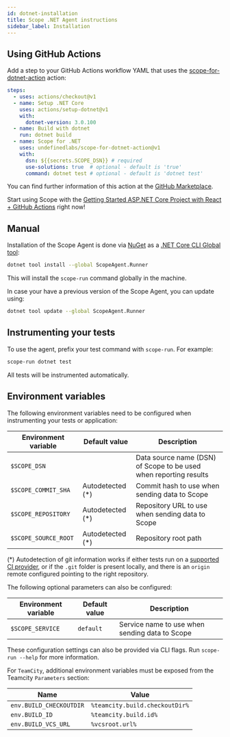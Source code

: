 ```yaml
---
id: dotnet-installation
title: Scope .NET Agent instructions
sidebar_label: Installation
---
```


## Using GitHub Actions

Add a step to your GitHub Actions workflow YAML that uses the [scope-for-dotnet-action](https://github.com/marketplace/actions/scope-for-net) action:

```yaml
steps:
  - uses: actions/checkout@v1
  - name: Setup .NET Core
    uses: actions/setup-dotnet@v1
    with:
      dotnet-version: 3.0.100
  - name: Build with dotnet
    run: dotnet build
  - name: Scope for .NET
    uses: undefinedlabs/scope-for-dotnet-action@v1
    with:
      dsn: ${{secrets.SCOPE_DSN}} # required
      use-solutions: true  # optional - default is 'true'
      command: dotnet test # optional - default is 'dotnet test'
```

You can find further information of this action at the [GitHub Marketplace](https://github.com/marketplace/actions/scope-for-net).

Start using Scope with the [Getting Started ASP.NET Core Project with React + GitHub Actions](https://github.com/scope-demo/scope-dotnet-aspnetcore-react-starter) right now!

## Manual

Installation of the Scope Agent is done via [NuGet](https://www.nuget.org/) as a [.NET Core CLI Global tool](https://docs.microsoft.com/en-us/dotnet/core/tools/global-tools):

```bash
dotnet tool install --global ScopeAgent.Runner
```

This will install the `scope-run` command globally in the machine.

In case your have a previous version of the Scope Agent, you can update using:

```bash
dotnet tool update --global ScopeAgent.Runner
```

## Instrumenting your tests

To use the agent, prefix your test command with `scope-run`. For example:

```bash
scope-run dotnet test
```

All tests will be instrumented automatically.

## Environment variables

The following environment variables need to be configured when instrumenting your tests or application:

| Environment variable  | Default value    | Description                                                |
|-----------------------|------------------|------------------------------------------------------------|
| `$SCOPE_DSN`          |                  | Data source name (DSN) of Scope to be used when reporting results |
| `$SCOPE_COMMIT_SHA`   | Autodetected (*) | Commit hash to use when sending data to Scope              |
| `$SCOPE_REPOSITORY`   | Autodetected (*) | Repository URL to use when sending data to Scope           |
| `$SCOPE_SOURCE_ROOT`  | Autodetected (*) | Repository root path                                       |

(*) Autodetection of git information works if either tests run on a [supported CI provider](dotnet-compatibility.md#ci-providers),
or if the `.git` folder is present locally, and there is an `origin` remote configured pointing to the right repository.

The following optional parameters can also be configured:

| Environment variable | Default value    | Description                                      |
|----------------------|------------------|--------------------------------------------------|
| `$SCOPE_SERVICE`     | `default`        | Service name to use when sending data to Scope   |

These configuration settings can also be provided via CLI flags. Run `scope-run --help` for more information.

For `TeamCity`, additional environment variables must be exposed from the Teamcity `Parameters` section:

|          Name           |            Value               |
|-------------------------|--------------------------------|
| `env.BUILD_CHECKOUTDIR` | `%teamcity.build.checkoutDir%` |
| `env.BUILD_ID`          | `%teamcity.build.id%`          |
| `env.BUILD_VCS_URL`     | `%vcsroot.url%`                |

